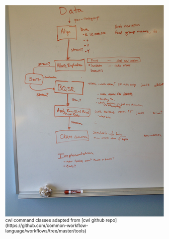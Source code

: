 <img src= "https://github.com/jeldred/ccdg-alignment/blob/master/ccdg_pipeline_image.jpg">
cwl command classes adapted from
[cwl github repo](https://github.com/common-workflow-language/workflows/tree/master/tools)
